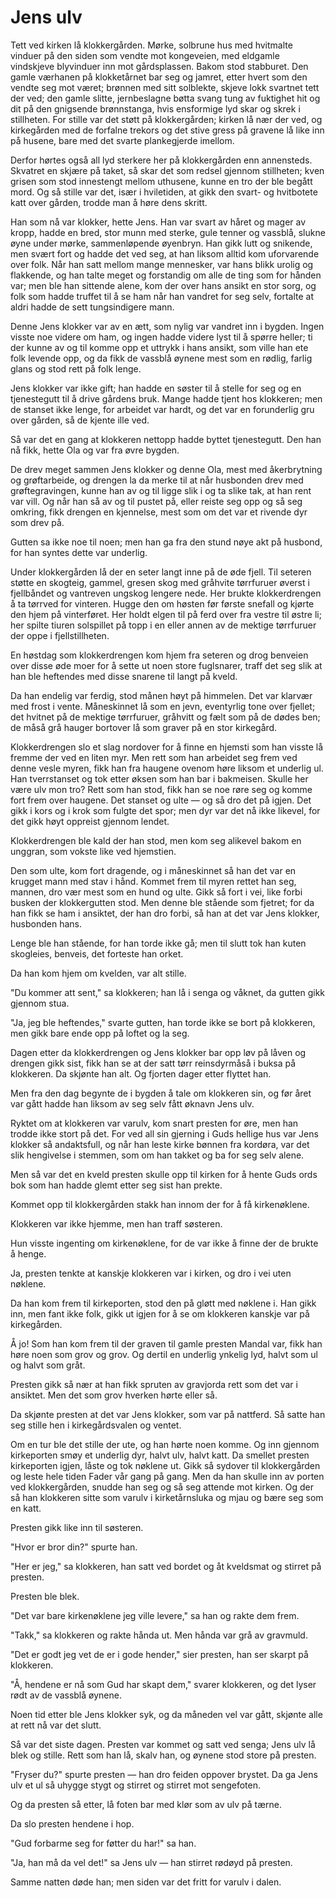 # Jens ulv

Tett ved kirken lå klokkergården. Mørke, solbrune hus med hvitmalte vinduer på den siden som vendte mot kongeveien, med eldgamle vindskjeve blyvinduer inn mot gårdsplassen. Bakom stod stabburet. Den gamle værhanen på klokketårnet bar seg og jamret, etter hvert som den vendte seg mot været; brønnen med sitt solblekte, skjeve lokk svartnet tett der ved; den gamle slitte, jernbeslagne bøtta svang tung av fuktighet hit og dit på den gnigsende brønnstanga, hvis ensformige lyd skar og skrek i stillheten. For stille var det støtt på klokkergården; kirken lå nær der ved, og kirkegården med de forfalne trekors og det stive gress på gravene lå like inn på husene, bare med det svarte plankegjerde imellom.

Derfor hørtes også all lyd sterkere her på klokkergården enn annensteds. Skvatret en skjære på taket, så skar det som redsel gjennom stillheten; kven grisen som stod innestengt mellom uthusene, kunne en tro der ble begått mord. Og så stille var det, især i hviletiden, at gikk den svart- og hvitbotete katt over gården, trodde man å høre dens skritt.

Han som nå var klokker, hette Jens. Han var svart av håret og mager av kropp, hadde en bred, stor munn med sterke, gule tenner og vassblå, slukne øyne under mørke, sammenløpende øyenbryn. Han gikk lutt og snikende, men svært fort og hadde det ved seg, at han liksom alltid kom uforvarende over folk. Når han satt mellom mange mennesker, var hans blikk urolig og flakkende, og han talte meget og forstandig om alle de ting som for hånden var; men ble han sittende alene, kom der over hans ansikt en stor sorg, og folk som hadde truffet til å se ham når han vandret for seg selv, fortalte at aldri hadde de sett tungsindigere mann.

Denne Jens klokker var av en ætt, som nylig var vandret inn i bygden. Ingen visste noe videre om ham, og ingen hadde videre lyst til å spørre heller; ti der kunne av og til komme opp et uttrykk i hans ansikt, som ville han ete folk levende opp, og da fikk de vassblå øynene mest som en rødlig, farlig glans og stod rett på folk lenge.

Jens klokker var ikke gift; han hadde en søster til å stelle for seg og en tjenestegutt til å drive gårdens bruk. Mange hadde tjent hos klokkeren; men de stanset ikke lenge, for arbeidet var hardt, og det var en forunderlig gru over gården, så de kjente ille ved.

Så var det en gang at klokkeren nettopp hadde byttet tjenestegutt. Den han nå fikk, hette Ola og var fra øvre bygden.

De drev meget sammen Jens klokker og denne Ola, mest med åkerbrytning og grøftarbeide, og drengen la da merke til at når husbonden drev med grøftegravingen, kunne han av og til ligge slik i og ta slike tak, at han rent var vill. Og når han så av og til pustet på, eller reiste seg opp og så seg omkring, fikk drengen en kjennelse, mest som om det var et rivende dyr som drev på.

Gutten sa ikke noe til noen; men han ga fra den stund nøye akt på husbond, for han syntes dette var underlig.

Under klokkergården lå der en seter langt inne på de øde fjell. Til seteren støtte en skogteig, gammel, gresen skog med gråhvite tørrfuruer øverst i fjellbåndet og vantreven ungskog lengere nede. Her brukte klokkerdrengen å ta tørrved for vinteren. Hugge den om høsten før første snefall og kjørte den hjem på vinterføret. Her holdt elgen til på ferd over fra vestre til østre li; her spilte tiuren solspillet på topp i en eller annen av de mektige tørrfuruer der oppe i fjellstillheten.

En høstdag som klokkerdrengen kom hjem fra seteren og drog benveien over disse øde moer for å sette ut noen store fuglsnarer, traff det seg slik at han ble heftendes med disse snarene til langt på kveld.

Da han endelig var ferdig, stod månen høyt på himmelen. Det var klarvær med frost i vente. Måneskinnet lå som en jevn, eventyrlig tone over fjellet; det hvitnet på de mektige tørrfuruer, gråhvitt og fælt som på de dødes ben; de måså grå hauger bortover lå som graver på en stor kirkegård.

Klokkerdrengen slo et slag nordover for å finne en hjemsti som han visste lå fremme der ved en liten myr. Men rett som han arbeidet seg frem ved denne vesle myren, fikk han fra haugene ovenom høre liksom et underlig ul. Han tverrstanset og tok etter øksen som han bar i bakmeisen. Skulle her være ulv mon tro? Rett som han stod, fikk han se noe røre seg og komme fort frem over haugene. Det stanset og ulte — og så dro det på igjen. Det gikk i kors og i krok som fulgte det spor; men dyr var det nå ikke likevel, for det gikk høyt oppreist gjennom lendet.

Klokkerdrengen ble kald der han stod, men kom seg alikevel bakom en unggran, som vokste like ved hjemstien.

Den som ulte, kom fort dragende, og i måneskinnet så han det var en krugget mann med stav i hånd. Kommet frem til myren rettet han seg, mannen, dro vær mest som en hund og ulte. Gikk så fort i vei, like forbi busken der klokkergutten stod. Men denne ble stående som fjetret; for da han fikk se ham i ansiktet, der han dro forbi, så han at det var Jens klokker, husbonden hans.

Lenge ble han stående, for han torde ikke gå; men til slutt tok han kuten skogleies, benveis, det forteste han orket.

Da han kom hjem om kvelden, var alt stille.

"Du kommer att sent," sa klokkeren; han lå i senga og våknet, da gutten gikk gjennom stua.

"Ja, jeg ble heftendes," svarte gutten, han torde ikke se bort på klokkeren, men gikk bare ende opp på loftet og la seg.

Dagen etter da klokkerdrengen og Jens klokker bar opp løv på låven og drengen gikk sist, fikk han se at der satt tørr reinsdyrmåså i buksa på klokkeren. Da skjønte han alt. Og fjorten dager etter flyttet han.

Men fra den dag begynte de i bygden å tale om klokkeren sin, og før året var gått hadde han liksom av seg selv fått øknavn Jens ulv.

Ryktet om at klokkeren var varulv, kom snart presten for øre, men han trodde ikke stort på det. For ved all sin gjerning i Guds hellige hus var Jens klokker så andaktsfull, og når han leste kirke bønnen fra kordøra, var det slik hengivelse i stemmen, som om han takket og ba for seg selv alene.

Men så var det en kveld presten skulle opp til kirken for å hente Guds ords bok som han hadde glemt etter seg sist han prekte.

Kommet opp til klokkergården stakk han innom der for å få kirkenøklene.

Klokkeren var ikke hjemme, men han traff søsteren.

Hun visste ingenting om kirkenøklene, for de var ikke å finne der de brukte å henge.

Ja, presten tenkte at kanskje klokkeren var i kirken, og dro i vei uten nøklene.

Da han kom frem til kirkeporten, stod den på gløtt med nøklene i. Han gikk inn, men fant ikke folk, gikk ut igjen for å se om klokkeren kanskje var på kirkegården.

Å jo! Som han kom frem til der graven til gamle presten Mandal var, fikk han høre noen som grov og grov. Og dertil en underlig ynkelig lyd, halvt som ul og halvt som gråt.

Presten gikk så nær at han fikk spruten av gravjorda rett som det var i ansiktet. Men det som grov hverken hørte eller så.

Da skjønte presten at det var Jens klokker, som var på nattferd. Så satte han seg stille hen i kirkegårdsvalen og ventet.

Om en tur ble det stille der ute, og han hørte noen komme. Og inn gjennom kirkeporten smøy et underlig dyr, halvt ulv, halvt katt. Da smellet presten kirkeporten igjen, låste og tok nøklene ut. Gikk så sydover til klokkergården og leste hele tiden Fader vår gang på gang. Men da han skulle inn av porten ved klokkergården, snudde han seg og så seg attende mot kirken. Og der så han klokkeren sitte som varulv i kirketårnsluka og mjau og bære seg som en katt.

Presten gikk like inn til søsteren.

"Hvor er bror din?" spurte han.

"Her er jeg," sa klokkeren, han satt ved bordet og åt kveldsmat og stirret på presten.

Presten ble blek.

"Det var bare kirkenøklene jeg ville levere," sa han og rakte dem frem.

"Takk," sa klokkeren og rakte hånda ut. Men hånda var grå av gravmuld.

"Det er godt jeg vet de er i gode hender," sier presten, han ser skarpt på klokkeren.

"Å, hendene er nå som Gud har skapt dem," svarer klokkeren, og det lyser rødt av de vassblå øynene.

Noen tid etter ble Jens klokker syk, og da måneden vel var gått, skjønte alle at rett nå var det slutt.

Så var det siste dagen. Presten var kommet og satt ved senga; Jens ulv lå blek og stille. Rett som han lå, skalv han, og øynene stod store på presten.

"Fryser du?" spurte presten — han dro feiden oppover brystet. Da ga Jens ulv et ul så uhygge stygt og stirret og stirret mot sengefoten.

Og da presten så etter, lå foten bar med klør som av ulv på tærne.

Da slo presten hendene i hop.

"Gud forbarme seg for føtter du har!" sa han.

"Ja, han må da vel det!" sa Jens ulv — han stirret rødøyd på presten.

Samme natten døde han; men siden var det fritt for varulv i dalen.
